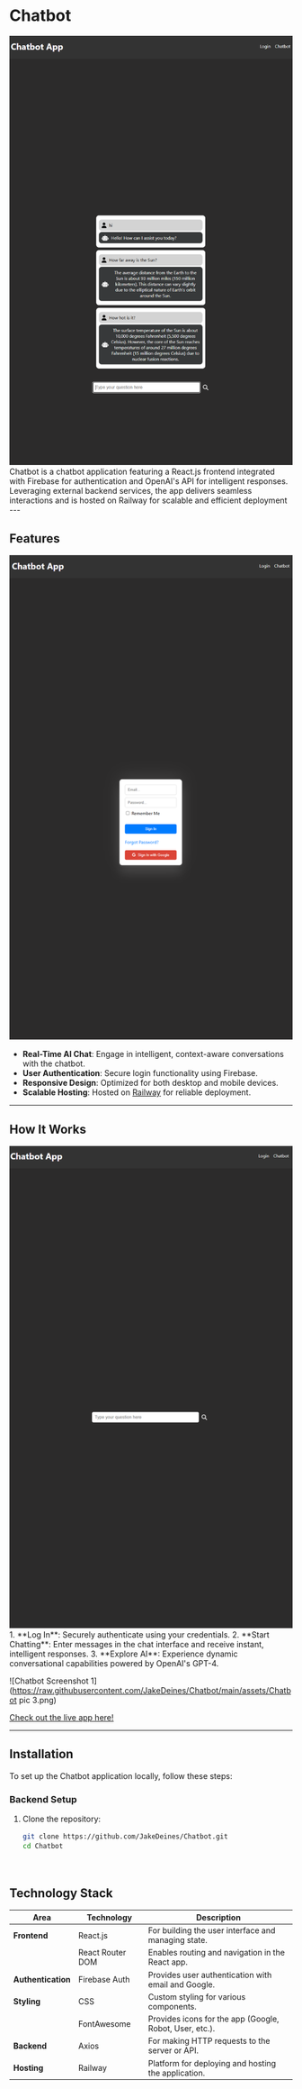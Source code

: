 # Chatbot
<img src="assets/Chatbot%20pic%201.png" alt="Chatbot Screenshot 1" width="700">
Chatbot is a chatbot application featuring a React.js frontend integrated with Firebase for authentication and OpenAI's API for intelligent responses. Leveraging external backend services, the app delivers seamless interactions and is hosted on Railway for scalable and efficient deployment
---

## Features
<img src="assets/Chatbot%20pic%202.png" alt="Chatbot Screenshot 2" width="700">

- **Real-Time AI Chat**: Engage in intelligent, context-aware conversations with the chatbot.
- **User Authentication**: Secure login functionality using Firebase.
- **Responsive Design**: Optimized for both desktop and mobile devices.
- **Scalable Hosting**: Hosted on [Railway](https://railway.app) for reliable deployment.

---

## How It Works
<img src="assets/Chatbot%20pic%203.png" alt="Chatbot Screenshot 3" width="700">
1. **Log In**: Securely authenticate using your credentials.
2. **Start Chatting**: Enter messages in the chat interface and receive instant, intelligent responses.
3. **Explore AI**: Experience dynamic conversational capabilities powered by OpenAI's GPT-4.

![Chatbot Screenshot 1](https://raw.githubusercontent.com/JakeDeines/Chatbot/main/assets/Chatbot pic 3.png)


[Check out the live app here!](https://your-chatbot-live-link.com)

---

## Installation

To set up the Chatbot application locally, follow these steps:

### Backend Setup

1. Clone the repository:
   ```bash
   git clone https://github.com/JakeDeines/Chatbot.git
   cd Chatbot




## Technology Stack

| Area              | Technology            | Description                                              |
|--------------------|-----------------------|----------------------------------------------------------|
| **Frontend**       | React.js             | For building the user interface and managing state.      |
|                    | React Router DOM     | Enables routing and navigation in the React app.         |
| **Authentication**| Firebase Auth        | Provides user authentication with email and Google.      |
| **Styling**        | CSS                  | Custom styling for various components.                   |
|                    | FontAwesome          | Provides icons for the app (Google, Robot, User, etc.).  |
| **Backend**        | Axios                | For making HTTP requests to the server or API.           |
| **Hosting**        | Railway              | Platform for deploying and hosting the application.      |

